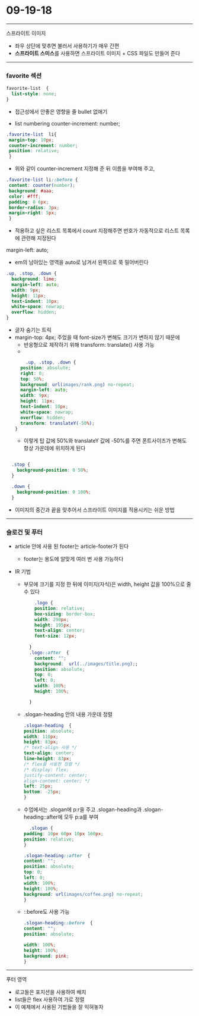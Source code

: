 # 09-19-18

---

스프라이트 이미지 
  - 좌우 상단에 맞추면 불러서 사용하기가 매우 간편
  - **스프라이트 스미스**를 사용하면 스프라이트 이미지 + CSS 파일도 만들어 준다


---

### favorite 섹션

```css
favorite-list  {
  list-style: none;
}
```
  - 접근성에서 안좋은 영향을 줄 bullet 없애기 


- list numbering
 counter-increment: number;

 ```css
 .favorite-list  li{
  margin-top: 10px;
  counter-increment: number; 
  position: relative;
  }
```
- 위와 같이 counter-increment 지정해 준 뒤 이름을 부여해 주고,

 ```css
 .favorite-list li::before {
  content: counter(number);
  background: #aaa;
  color: #fff;
  padding: 0 6px;
  border-radius: 3px;
  margin-right: 5px;
  }
  ```
  - 적용하고 싶은 리스트 목록에서 count 지정해주면 번호가 자동적으로 리스트 목록에 관련해 지정된다


margin-left: auto;
  - em의 남아있는 영역을 auto로 남겨서 왼쪽으로 쭉 밀어버린다


```css
.up, .stop, .down {
  background: lime;
  margin-left: auto;
  width: 9px;
  height: 11px;
  text-indent: 10px;
  white-space: nowrap;
  overflow: hidden;
}
```
  - 글자 숨기는 트릭
  - margin-top: 4px; 주었을 때 font-size가 변해도 크기가 변하지 않기 때문에
    - 반응형으로 제작하기 위해 transform: translate() 사용 가능
    - 
    ```css
        .up, .stop, .down {
      position: absolute;
      right: 0;
      top: 50%;
      background: url(images/rank.png) no-repeat;
      margin-left: auto;
      width: 9px;
      height: 11px;
      text-indent: 10px;
      white-space: nowrap;
      overflow: hidden;
      transform: translateY(-50%);
    }
    ```
    - 이렇게 탑 값에 50%와  translateY 값에 -50%를 주면 폰트사이즈가 변해도 항상 가운데에 위치하게 된다

  ```css  

    .stop {
      background-position: 0 50%;
    }

    .down {
      background-position: 0 100%;
    }
  ```
  - 이미지의 중간과 끝을 맞추어서 스프라이트 이미지를 적용시키는 쉬운 방법



---

### 슬로건 및 푸터 

- article 안에 사용 된 footer는 article-footer가 된다
  - footer는 용도에 알맞게 여러 번 사용 가능하다

- IR 기법
  - 부모에 크기를 지정 한 뒤에 이미지(자식)은 width, height 값을 100%으로 줄 수 있다
    ```css
        .logo {
        position: relative;
        box-sizing: border-box;
        width: 290px;
        height: 195px;
        text-align: center;
        font-size: 12px;
      
      }
      .logo::after  {
        content: "";
        background:  url(../images/title.png);;
        position: absolute;
        top: 0;
        left: 0;
        width: 100%;
        height: 100%;

      }
    ```

  - .slogan-heading 안의 내용 가운데 정렬
    ```css
    .slogan-heading  {
    position: absolute;
    width: 110px;
    height: 83px;
    /* text-align 사용 */
    text-align: center;
    line-height: 83px;
    /* flex를 사용한 정렬 */
    /* display: flex;
    justify-content: center;
    align-content: center; */
    left: 25px;
    bottom: -25px;
    }
    ```

  - 수업에서는 .slogan에 p:r을 주고 .slogan-heading과 .slogan-heading::after에 모두 p:a를 부여
    ```css
      .slogan {
    padding: 10px 60px 10px 160px;
    position: relative;
    }

    .slogan-heading::after  {
    content: "";
    position: absolute;
    top: 0;
    left: 0;
    width: 100%;
    height: 100%;
    background: url(images/coffee.png) no-repeat;
    }
     ```

  - ::before도 사용 가능
    ```css
    .slogan-heading::before  {
    content: "";
    position: absolute;

    width: 100%;
    height: 100%;
    background: pink;
    }
    ```

---

푸터 영역

- 로고들은 포지션을 사용하여 배치
- list들은 flex 사용하여 가로 정렬
- 이 예제에서 사용된 기법들을 잘 익혀놓자

